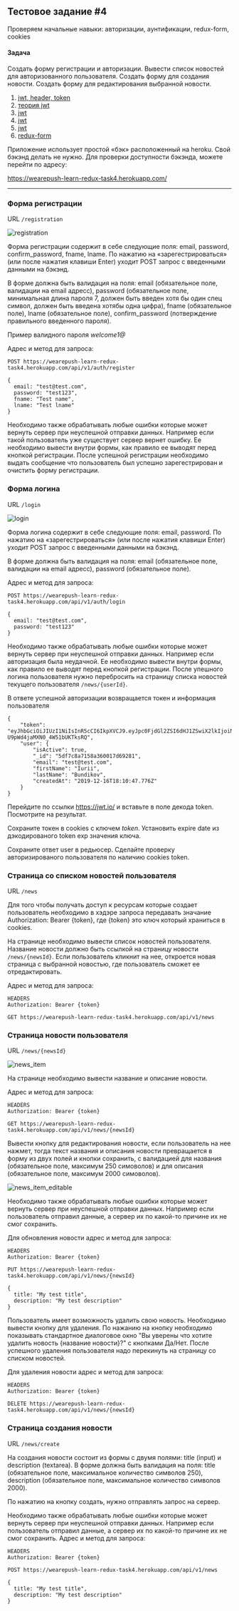 ## Тестовое задание #4

Проверяем начальные навыки: авторизации, аунтификации, redux-form, cookies

#### Задача

Создать форму регистрации и авторизации. Вывести список новостей для авторизованного пользователя. Создать форму для создания новости. Создать форму для редактирования выбранной новости.

1. [jwt, header, token ](https://jwt.io/introduction/)
1. [теория jwt](https://www.youtube.com/watch?v=vQldMjSJ6-w)
2. [jwt](https://gist.github.com/zmts/802dc9c3510d79fd40f9dc38a12bccfc)
3. [jwt](https://proglib.io/p/json-tokens)
4. [jwt](https://codex.so/jwt)
5. [redux-form](https://redux-form.com/)

Приложение использует простой «бэк» расположенный на heroku. Свой бэкэнд делать не нужно.
Для проверки доступности бэкэнда, можете перейти по адресу:

https://wearepush-learn-redux-task4.herokuapp.com/


***

### Форма регистрации

URL `/registration`

![registration](https://raw.githubusercontent.com/wearepush/learn-redux/master/task4/registration.png)

Форма регистрации содержит в себе следующие поля: email, password, confirm_password, fname, lname.
По нажатию на «зарегестрироваться» (или после нажатия клавиши Enter) уходит POST запрос с введенными данными на бэкэнд.

В форме должна быть валидация на поля: email (обязательное поле, валидации на email адресс), password (обязательное поле, минимальная длина пароля 7, должен быть введен хотя бы один спец символ, должен быть введена хотябы одна цифра), fname (обязательное поле), lname (обязательное поле), confirm_password (потверждение правильного введенного пароля).

Пример валидного пароля *welcome1@*

Адрес и метод для запроса:

```
POST https://wearepush-learn-redux-task4.herokuapp.com/api/v1/auth/register

{
  email: "test@test.com",
  password: "test123",
  fname: "Test name",
  lname: "Test lname"
}
```

Необходимо также обрабатывать любые ошибки которые может вернуть сервер при неуспешной отправки данных. Например если такой пользователь уже существует сервер вернет ошибку. Ее необходимо вывести внутри формы, как правило ее выводят перед кнопкой регистрации. После успешной регистрации необходимо выдать сообщение что пользователь был успешно зарегестрирован и очистить форму регистрации.


### Форма логина

URL `/login`

![login](https://raw.githubusercontent.com/wearepush/learn-redux/master/task4/login.png)

Форма логина содержит в себе следующие поля: email, password.
По нажатию на «зарегестрироваться» (или после нажатия клавиши Enter) уходит POST запрос с введенными данными на бэкэнд.

В форме должна быть валидация на поля: email (обязательное поле, валидации на email адресс), password (обязательное поле).

Адрес и метод для запроса:

```
POST https://wearepush-learn-redux-task4.herokuapp.com/api/v1/auth/login

{
  email: "test@test.com",
  password: "test123"
}
```

Необходимо также обрабатывать любые ошибки которые может вернуть сервер при неуспешной отправки данных. Например если авторизация была неудачной. Ее необходимо вывести внутри формы, как правило ее выводят перед кнопкой регистрации. После упешного логина пользователя нужно перебросить на страницу списка новостей текущего пользователя `/news/{userId}`.

В ответе успешной авторизации возвращается токен и
 информация пользователя

```
{
    "token": "eyJhbGciOiJIUzI1NiIsInR5cCI6IkpXVCJ9.eyJpc0FjdGl2ZSI6dHJ1ZSwiX2lkIjoiNWRmN2M4YTcxNThhMzYwMDE3ZDY5MjgxIiwiZW1haWwiOiJ0ZXN0QHRlc3QuY29tIiwiZmlyc3ROYW1lIjoiSXVyaWkiLCJsYXN0TmFtZSI6IkJ1bmRpa292IiwiY3JlYXRlZEF0IjoiMjAxOS0xMi0xNlQxODoxMDo0Ny43NzZaIiwiaWF0IjoxNTc3MjAzODk3LCJleHAiOjE1NzcyMDUzMzd9.GpW2uNosuelmMhobf-U9pWd4jaMXN0_4W51bUKTksRQ",
    "user": {
        "isActive": true,
        "_id": "5df7c8a7158a360017d69281",
        "email": "test@test.com",
        "firstName": "Iurii",
        "lastName": "Bundikov",
        "createdAt": "2019-12-16T18:10:47.776Z"
    }
}
```

Перейдите по ссылки https://jwt.io/ и вставьте в поле декода token. Посмотрите на результат.

Сохраните токен в cookies с ключем *token*. Установить expire date из дэкодированого token exp значения ключа.

Сохраните ответ user в редьюсер. Сделайте проверку авторизированого пользователя по наличию cookies token.


### Страница со списком новостей пользователя

URL `/news`

Для того чтобы получать доступ к ресурсам которые создает пользователь необходимо в хэдэре запроса передавать значание Authorization: Bearer {token}, где {token} это ключ который храниться в cookies.

На странице необходимо вывести список новостей пользователя. Название новости должно быть ссылкой на страницу новости `/news/{newsId}`. Если пользователь кликнит на нее, откроется новая страница с выбранной новостью, где пользователь сможет ее отредактировать.

Адрес и метод для запроса:

```
HEADERS
Authorization: Bearer {token}

GET https://wearepush-learn-redux-task4.herokuapp.com/api/v1/news
```

### Страница новости пользователя

URL `/news/{newsId}`

![news_item](https://raw.githubusercontent.com/wearepush/learn-redux/master/task4/news_item.png)

На странице необходимо вывести название и описание новости.

Адрес и метод для запроса:

```
HEADERS
Authorization: Bearer {token}

GET https://wearepush-learn-redux-task4.herokuapp.com/api/v1/news/{newsId}
```

Вывести кнопку для редактирования новости, если пользователь на нее нажмет, тогда текст названия и описания новости превращается в форму из двух полей и кнопки сохранить, с валидацией для названия (обязательное поле, максимум 250 симоволов) и для описания (обязательное поле, максимум 2000 симоволов).

![news_item_editable](https://raw.githubusercontent.com/wearepush/learn-redux/master/task4/news_item_editable.png)

Необходимо также обрабатывать любые ошибки которые может вернуть сервер при неуспешной отправки данных. Например если пользователь отправил данные, а сервер их по какой-то причине их не смог сохранить.

Для обновления новости адрес и метод для запроса:

```
HEADERS
Authorization: Bearer {token}

PUT https://wearepush-learn-redux-task4.herokuapp.com/api/v1/news/{newsId}

{
  title: "My test title",
  description: "My test description"
}
```

Пользователь имеет возможность удалить свою новость. Необходимо вывести кнопку для удаления. По нажанию на кнопку необходимо показывать стандартное диалоговое окно "Вы уверены что хотите удалить новость {название новости}?" с кнопками Да/Нет. После успешного удаления пользователя надо перекинуть на страницу со списком новостей.

Для удаления новости адрес и метод для запроса:
```
HEADERS
Authorization: Bearer {token}

DELETE https://wearepush-learn-redux-task4.herokuapp.com/api/v1/news/{newsId}
```


### Страница создания новости

URL `/news/create`

На создания новости состоит из формы с двумя полями: title (input) и description (textarea). В форме должна быть валидация на поля: title (обязательное поле, максимальное количество символов 250), description (обязательное поле, максимальное количество символов 2000).

По нажатию на кнопку создать, нужно отправлять запрос на сервер.

Необходимо также обрабатывать любые ошибки которые может вернуть сервер при неуспешной отправки данных. Например если пользователь отправил данные, а сервер их по какой-то причине их не смог сохранить.
Адрес и метод для запроса:

```
HEADERS
Authorization: Bearer {token}

POST https://wearepush-learn-redux-task4.herokuapp.com/api/v1/news

{
  title: "My test title",
  description: "My test description"
}
```
